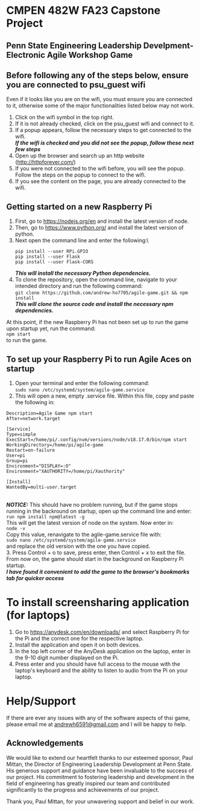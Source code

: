 # CMPEN 482W FA23 Capstone Project

## Penn State Engineering Leadership Develpment- Electronic Agile Workshop Game

## Before following any of the steps below, ensure you are connected to psu_guest wifi
Even if it looks like you are on the wifi, you must ensure you are connected to it, otherwise some of the major functionalities listed below may not work.
1. Click on the wifi symbol in the top right.
2. If it is not already checked, click on the psu_guest wifi and connect to it.
3. If a popup appears, follow the necessary steps to get connected to the wifi.\
   ___If the wifi is checked and you did not see the popup, follow these next few steps___
4. Open up the browser and search up an http website (http://httpforever.com/)
5. If you were not connected to the wifi before, you will see the popup. Follow the steps on the popup to connect to the wifi.
6. If you see the content on the page, you are already connected to the wifi.

## Getting started on a new Raspberry Pi
1. First, go to https://nodejs.org/en and install the latest version of node.
2. Then, go to https://www.python.org/ and install the latest version of python.
3. Next open the command line and enter the following:\
    ```
    pip install --user RPi.GPIO
    pip install --user Flask
    pip install --user Flask-CORS
    ```
    ___This will install the necessary Python dependencies.___
4. To clone the repository, open the command line, navigate to your intended directory and run the following command:\
``` git clone https://github.com/andrew-ho7705/agile-game.git && npm install ```\
___This will clone the source code and install the necessary npm dependencies.___

At this point, if the new Raspberry Pi has not been set up to run the game upon startup yet, run the command:\
```npm start```\
to run the game.

## To set up your Raspberry Pi to run Agile Aces on startup
1. Open your terminal and enter the following command:\
   ```sudo nano /etc/systemd/system/agile-game.service```
2. This will open a new, empty .service file. Within this file, copy and paste the following in:                      

```[Unit]
Description=Agile Game npm start
After=network.target

[Service]
Type=simple
ExecStart=/home/pi/.config/nvm/versions/node/v18.17.0/bin/npm start
WorkingDirectory=/home/pi/agile-game
Restart=on-failure
User=pi
Group=pi
Environment="DISPLAY=:O"
Environment="XAUTHORITY=/home/pi/Xauthority"

[Install]
WantedBy=multi-user.target
```
\
***NOTICE:*** This should have no problem running, but if the game stops running in the backround on startup, open up the command line and enter:\
```run npm install npm@latest -g```\
This will get the latest version of node on the system. Now enter in:\
```node -v```\
Copy this value, renavigate to the agile-game.service file with:\
```sudo nano /etc/systemd/system/agile-game.service```\
and replace the old version with the one you have copied.
\
3. Press Control + o to save, press enter, then Control + x to exit the file. From now on, the game should start in the background on Raspberry Pi startup.\
***I have found it convenient to add the game to the browser's bookmarks tab for quicker access***

# To install screensharing application (for laptops)
1. Go to https://anydesk.com/en/downloads/ and select Raspberry Pi for the Pi and the correct one for the respective laptop.
2. Install the application and open it on both devices.
3. In the top left corner of the AnyDesk application on the laptop, enter in the 9-10 digit number displayed on the Pi.
4. Press enter and you should have full access to the mouse with the laptop's keyboard and the ability to listen to audio from the Pi on your laptop.

# Help/Support
If there are ever any issues with any of the software aspects of thsi game, please email me at andrewh6591@gmail.com and I will be happy to help. 

## Acknowledgements

We would like to extend our heartfelt thanks to our esteemed sponsor, Paul Mittan, the Director of Engineering Leadership Development at Penn State. His generous support and guidance have been invaluable to the success of our project. His commitment to fostering leadership and development in the field of engineering has greatly inspired our team and contributed significantly to the progress and achievements of our project.

Thank you, Paul Mittan, for your unwavering support and belief in our work.

